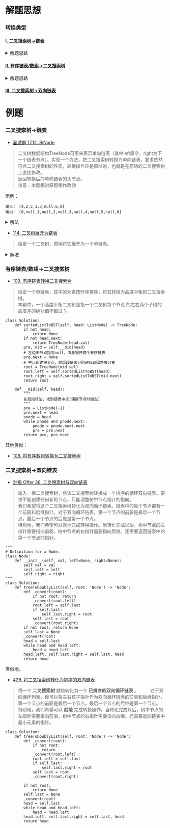 # 解题思想
### 转换类型
#### [I. 二叉搜索树->链表](#二叉搜索树->链表)
<details>
<summary>解题思路</summary>
    
1). 求出左分支的头结点`head`
    
2). 从左分支的头结点开始，遍历寻找到根节点`root`

3). 左分支和根节点连接，还原左分支的头结点`head`

4). 递归作业右分支

</details>

#### [II. 有序链表/数组->二叉搜索树](#有序链表/数组->二叉搜索树)
<details>
<summary>解题思路</summary>

1). 找到数组中点，或者**长短指针法**找到有序链表中点

2). 以中点新建根节点`root`，并将数组/链表锯开前后两段

3). 以前半段递归返回根节点`root`的左分支，后半段返回根节点`root`的右分支

</details>

#### [III. 二叉搜索树->双向链表](#二叉搜索树->双向链表)


# 例题
### 二叉搜索树->链表
- [面试题 17.12. BiNode](https://leetcode-cn.com/problems/binode-lcci/)
> 二叉树数据结构TreeNode可用来表示单向链表（其中left置空，right为下一个链表节点）。实现一个方法，把二叉搜索树转换为单向链表，要求依然符合二叉搜索树的性质，转换操作应是原址的，也就是在原始的二叉搜索树上直接修改。     
返回转换后的单向链表的头节点。     
注意：本题相对原题稍作改动

示例：
```shell
输入： [4,2,5,1,3,null,6,0]
输出： [0,null,1,null,2,null,3,null,4,null,5,null,6]
```

<details>
    <summary>解法</summary>
    
```python
#　中序遍历解法
class Solution:
    def convertBiNode(self, root: TreeNode) -> TreeNode:
        if not root:
            return None
        head = self.convertBiNode(root.left)        # 中序遍历思想, 先搞定左子树, 返回最终的头结点
        if not head:
            head = root
        else:
            node = head
            while node.right:                       # 遍历到左子树的末尾
                node = node.right
            node.right = root                       # 末尾指向root
        root.left = None
        root.right = self.convertBiNode(root.right) # 开始root右子树递归
        return head

# 解法二:　后序遍历解法
class Solution:
    def convertBiNode(self, root: TreeNode) -> TreeNode:
        if not root:
            return None
        l = head = self.convertBiNode(root.left)     # 分别先展开左, 右子树
        r = self.convertBiNode(root.right)
        if not head:
            l = head = root
        else:                                        # 避免当l是空, l.right=root 产生一个环形链表
            while l.right:                           # 遍历到右子树末尾
                l = l.right
            l.right = root          
        root.left, root.right = None, r              # 左边置空, 右末尾续结上保留的右子树
        return head
```
</details>

- [114. 二叉树展开为链表](https://leetcode-cn.com/problems/flatten-binary-tree-to-linked-list/)
> 给定一个二叉树，原地将它展开为一个单链表。

<details>
    <summary>解法</summary>
    
```python
class Solution:
    def flatten(self, root: TreeNode) -> None:
        if not root:
            return
        self.flatten(root.left)                     # 分别先展开左, 右子树
        self.flatten(root.right)
        tmp = root.right                            # 保留右子树
        root.left, root.right = None, root.left     # 左子树当右子树, 然后左子树置空
        while root.right:
            root = root.right                       # 遍历到右子树末尾
        root.right = tmp                            # 末尾续结上保留的右子树
```
</details>

### 有序链表/数组->二叉搜索树
- [109. 有序链表转换二叉搜索树](https://leetcode-cn.com/problems/convert-sorted-list-to-binary-search-tree/)
> 给定一个单链表，其中的元素按升序排序，将其转换为高度平衡的二叉搜索树。     
本题中，一个高度平衡二叉树是指一个二叉树每个节点 的左右两个子树的高度差的绝对值不超过 1。

```python3
class Solution:
    def sortedListToBST(self, head: ListNode) -> TreeNode:
        if not head:
            return None
        if not head.next:
            return TreeNode(head.val)
        pre, mid = self.__mid(head)
        # 左边未节点指向null，由此锯开两个有序链表
        pre.next = None
        # 中点新建根节点，前后段链表分别递归返回左右分支
        root = TreeNode(mid.val)
        root.left = self.sortedListToBST(head)
        root.right = self.sortedListToBST(mid.next)
        return root

    def __mid(self, head):
        """
        长短指针法，找到链表中点(偶数节点时偏左)
        """
        pre = ListNode(-1)
        pre.next = head
        pnode = head
        while pnode and pnode.next:
            pnode = pnode.next.next
            pre = pre.next
        return pre, pre.next
```
其他类似：

- [108. 将有序数组转换为二叉搜索树](https://leetcode-cn.com/problems/convert-sorted-array-to-binary-search-tree/)

### 二叉搜索树->双向链表
- [剑指 Offer 36. 二叉搜索树与双向链表](https://leetcode-cn.com/problems/er-cha-sou-suo-shu-yu-shuang-xiang-lian-biao-lcof/)
> 输入一棵二叉搜索树，将该二叉搜索树转换成一个排序的循环双向链表。要求不能创建任何新的节点，只能调整树中节点指针的指向。   
我们希望将这个二叉搜索树转化为双向循环链表。链表中的每个节点都有一个前驱和后继指针。对于双向循环链表，第一个节点的前驱是最后一个节点，最后一个节点的后继是第一个节点。    
特别地，我们希望可以就地完成转换操作。当转化完成以后，树中节点的左指针需要指向前驱，树中节点的右指针需要指向后继。还需要返回链表中的第一个节点的指针。

```python3
"""
# Definition for a Node.
class Node:
    def __init__(self, val, left=None, right=None):
        self.val = val
        self.left = left
        self.right = right
"""
class Solution:
    def treeToDoublyList(self, root: 'Node') -> 'Node':
        def _convert(root):
            if not root: return
            _convert(root.left)
            root.left = self.last
            if self.last:
                self.last.right = root
            self.last = root
            _convert(root.right)
        if not root: return None
        self.last = None
        _convert(root)
        head = self.last
        while head and head.left:
            head = head.left
        head.left, self.last.right = self.last, head
        return head
```
类似地，
- [426. 将二叉搜索树转化为排序的双向链表](https://leetcode-cn.com/problems/convert-binary-search-tree-to-sorted-doubly-linked-list/)
> 将一个 **二叉搜索树** 就地转化为一个 **已排序的双向循环链表** 。        　　
对于双向循环列表，你可以将左右孩子指针作为双向循环链表的前驱和后继指针，第一个节点的前驱是最后一个节点，最后一个节点的后继是第一个节点。      
特别地，我们希望可以 **就地** 完成转换操作。当转化完成以后，树中节点的左指针需要指向前驱，树中节点的右指针需要指向后继。还需要返回链表中最小元素的指针。  

```python3
class Solution:
    def treeToDoublyList(self, root: 'Node') -> 'Node':
        def _convert(root):
            if not root:
                return
            _convert(root.left)
            root.left = self.last
            if self.last:
                self.last.right = root
            self.last = root
            _convert(root.right)
        
        if not root:
            return None
        self.last = None
        _convert(root)
        head = self.last
        while head and head.left:
            head = head.left
        head.left, self.last.right = self.last, head
        return head
```
